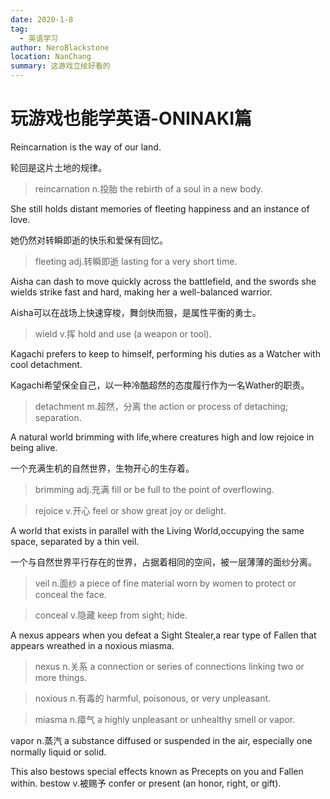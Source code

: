 ```yaml
---
date: 2020-1-8
tag: 
  - 英语学习
author: NeroBlackstone
location: NanChang
summary: 这游戏立绘好看的
---
```


# 玩游戏也能学英语-ONINAKI篇

Reincarnation is the way of our land.

轮回是这片土地的规律。

>reincarnation n.投胎 the rebirth of a soul in a new body.

She still holds distant memories of fleeting happiness and an instance of love.

她仍然对转瞬即逝的快乐和爱保有回忆。

>fleeting adj.转瞬即逝 lasting for a very short time.

Aisha can dash to move quickly across the battlefield, and the swords she wields strike fast and hard, making her a well-balanced warrior.

Aisha可以在战场上快速穿梭，舞剑快而狠，是属性平衡的勇士。

>wield v.挥 hold and use (a weapon or tool).

Kagachi prefers to keep to himself, performing his duties as a Watcher with cool detachment.

Kagachi希望保全自己，以一种冷酷超然的态度履行作为一名Wather的职责。

>detachment m.超然，分离 the action or process of detaching; separation.

A natural world brimming with life,where creatures high and low rejoice in being alive.

一个充满生机的自然世界，生物开心的生存着。

>brimming adj.充满 fill or be full to the point of overflowing.

>rejoice v.开心 feel or show great joy or delight.

A world that exists in parallel with the Living World,occupying the same space, separated by a thin veil.

一个与自然世界平行存在的世界，占据着相同的空间，被一层薄薄的面纱分离。

>veil n.面纱 a piece of fine material worn by women to protect or conceal the face.

>conceal v.隐藏 keep from sight; hide.

A nexus appears when you defeat a Sight Stealer,a rear type of Fallen that appears wreathed in a noxious miasma.

>nexus n.关系 a connection or series of connections linking two or more things.

>noxious n.有毒的 harmful, poisonous, or very unpleasant.

>miasma n.瘴气 a highly unpleasant or unhealthy smell or vapor.

vapor n.蒸汽 a substance diffused or suspended in the air, especially one normally liquid or solid.

This also bestows special effects known as Precepts on you and Fallen within.
bestow v.被赐予 confer or present (an honor, right, or gift).
